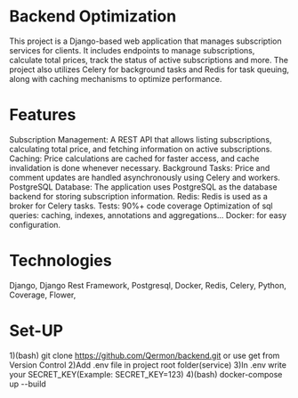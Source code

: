 # Backend Optimization
This project is a Django-based web application that manages subscription services for clients. 
It includes endpoints to manage subscriptions, calculate total prices, track the status of active subscriptions and more. 
The project also utilizes Celery for background tasks and Redis for task queuing, along with caching mechanisms to optimize performance.

# Features
Subscription Management: A REST API that allows listing subscriptions, calculating total price, and fetching information on active subscriptions.
Caching: Price calculations are cached for faster access, and cache invalidation is done whenever necessary.
Background Tasks: Price and comment updates are handled asynchronously using Celery and workers.
PostgreSQL Database: The application uses PostgreSQL as the database backend for storing subscription information.
Redis: Redis is used as a broker for Celery tasks.
Tests: 90%+ code coverage
Optimization of sql queries: caching, indexes, annotations and aggregations...
Docker: for easy configuration.

# Technologies
Django,
Django Rest Framework,
Postgresql,
Docker,
Redis,
Celery,
Python,
Coverage,
Flower,

# Set-UP
1)(bash) git clone https://github.com/Qermon/backend.git or use get from Version Control
2)Add .env file in project root folder(service)
3)In .env write your SECRET_KEY(Example: SECRET_KEY=123)
4)(bash) docker-compose up --build
